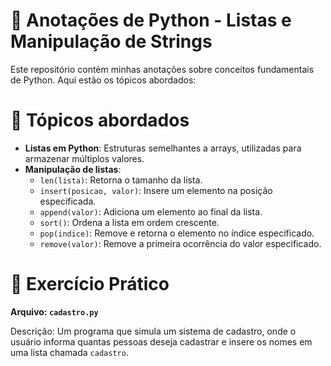 # 🐍 Anotações de Python - Listas e Manipulação de Strings

Este repositório contém minhas anotações sobre conceitos fundamentais de Python. Aqui estão os tópicos abordados:

# 📌 Tópicos abordados

- **Listas em Python**: Estruturas semelhantes a arrays, utilizadas para armazenar múltiplos valores.
- **Manipulação de listas**:
  - `len(lista)`: Retorna o tamanho da lista.
  - `insert(posicao, valor)`: Insere um elemento na posição especificada.
  - `append(valor)`: Adiciona um elemento ao final da lista.
  - `sort()`: Ordena a lista em ordem crescente.
  - `pop(indice)`: Remove e retorna o elemento no índice especificado.
  - `remove(valor)`: Remove a primeira ocorrência do valor especificado.

 # 🚀 Exercício Prático
**Arquivo: `cadastro.py`**

Descrição: Um programa que simula um sistema de cadastro, onde o usuário informa quantas pessoas deseja cadastrar e insere os nomes em uma lista chamada `cadastro`.
